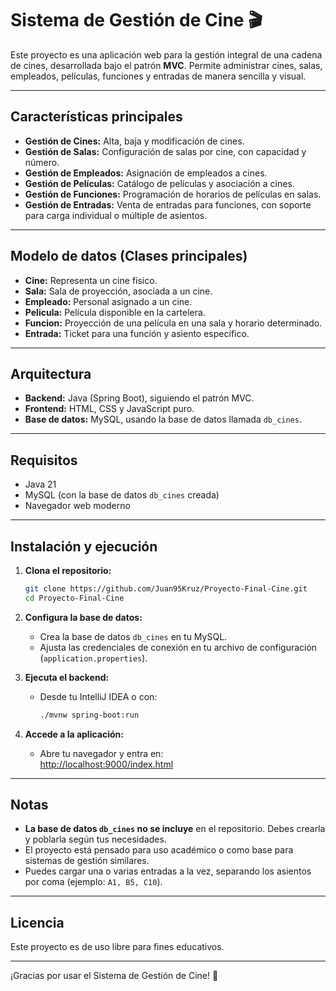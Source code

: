 # Sistema de Gestión de Cine 🎬

Este proyecto es una aplicación web para la gestión integral de una cadena de cines, desarrollada bajo el patrón **MVC**. Permite administrar cines, salas, empleados, películas, funciones y entradas de manera sencilla y visual.

---

## Características principales

- **Gestión de Cines:** Alta, baja y modificación de cines.
- **Gestión de Salas:** Configuración de salas por cine, con capacidad y número.
- **Gestión de Empleados:** Asignación de empleados a cines.
- **Gestión de Películas:** Catálogo de películas y asociación a cines.
- **Gestión de Funciones:** Programación de horarios de películas en salas.
- **Gestión de Entradas:** Venta de entradas para funciones, con soporte para carga individual o múltiple de asientos.

---

## Modelo de datos (Clases principales)

- **Cine:** Representa un cine físico.
- **Sala:** Sala de proyección, asociada a un cine.
- **Empleado:** Personal asignado a un cine.
- **Pelicula:** Película disponible en la cartelera.
- **Funcion:** Proyección de una película en una sala y horario determinado.
- **Entrada:** Ticket para una función y asiento específico.

---

## Arquitectura

- **Backend:** Java (Spring Boot), siguiendo el patrón MVC.
- **Frontend:** HTML, CSS y JavaScript puro.
- **Base de datos:** MySQL, usando la base de datos llamada `db_cines`.

---

## Requisitos

- Java 21 
- MySQL (con la base de datos `db_cines` creada)
- Navegador web moderno

---

## Instalación y ejecución

1. **Clona el repositorio:**
   ```bash
   git clone https://github.com/Juan95Kruz/Proyecto-Final-Cine.git
   cd Proyecto-Final-Cine
   ```

2. **Configura la base de datos:**
   - Crea la base de datos `db_cines` en tu MySQL.
   - Ajusta las credenciales de conexión en tu archivo de configuración (`application.properties`).

3. **Ejecuta el backend:**
   - Desde tu IntelliJ IDEA o con:
     ```bash
     ./mvnw spring-boot:run
     ```

4. **Accede a la aplicación:**
   - Abre tu navegador y entra en:  
     [http://localhost:9000/index.html](http://localhost:9000/index.html)

---

## Notas

- **La base de datos `db_cines` no se incluye** en el repositorio. Debes crearla y poblarla según tus necesidades.
- El proyecto está pensado para uso académico o como base para sistemas de gestión similares.
- Puedes cargar una o varias entradas a la vez, separando los asientos por coma (ejemplo: `A1, B5, C10`).

---

## Licencia

Este proyecto es de uso libre para fines educativos.

---

¡Gracias por usar el Sistema de Gestión de Cine! 🍿
